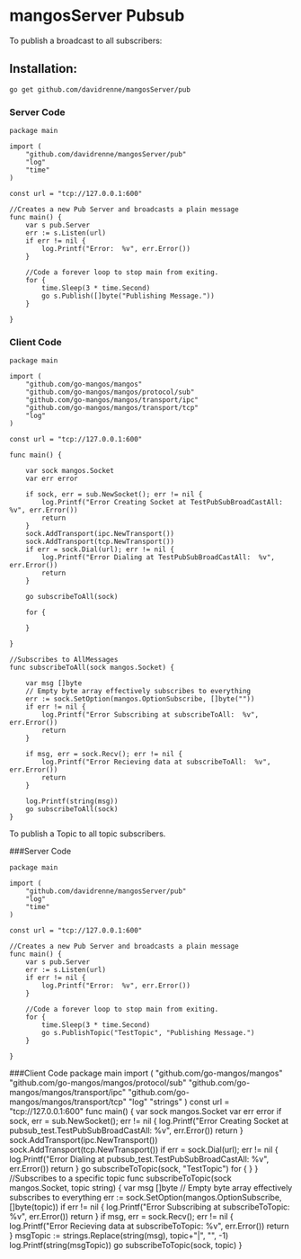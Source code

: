 # mangosServer Pubsub

To publish a broadcast to all subscribers:

## Installation:

    go get github.com/davidrenne/mangosServer/pub

### Server Code

    package main

    import (
    	"github.com/davidrenne/mangosServer/pub"
    	"log"
    	"time"
    )

    const url = "tcp://127.0.0.1:600"

    //Creates a new Pub Server and broadcasts a plain message
    func main() {
    	var s pub.Server
    	err := s.Listen(url)
    	if err != nil {
    		log.Printf("Error:  %v", err.Error())
    	}

    	//Code a forever loop to stop main from exiting.
    	for {
    		time.Sleep(3 * time.Second)
    		go s.Publish([]byte("Publishing Message."))
    	}

    }

### Client Code

    package main

    import (
    	"github.com/go-mangos/mangos"
    	"github.com/go-mangos/mangos/protocol/sub"
    	"github.com/go-mangos/mangos/transport/ipc"
    	"github.com/go-mangos/mangos/transport/tcp"
    	"log"
    )

    const url = "tcp://127.0.0.1:600"

    func main() {

    	var sock mangos.Socket
    	var err error

    	if sock, err = sub.NewSocket(); err != nil {
    		log.Printf("Error Creating Socket at TestPubSubBroadCastAll:  %v", err.Error())
    		return
    	}
    	sock.AddTransport(ipc.NewTransport())
    	sock.AddTransport(tcp.NewTransport())
    	if err = sock.Dial(url); err != nil {
    		log.Printf("Error Dialing at TestPubSubBroadCastAll:  %v", err.Error())
    		return
    	}

    	go subscribeToAll(sock)

    	for {

    	}

    }

    //Subscribes to AllMessages
    func subscribeToAll(sock mangos.Socket) {

    	var msg []byte
    	// Empty byte array effectively subscribes to everything
    	err := sock.SetOption(mangos.OptionSubscribe, []byte(""))
    	if err != nil {
    		log.Printf("Error Subscribing at subscribeToAll:  %v", err.Error())
    		return
    	}

    	if msg, err = sock.Recv(); err != nil {
    		log.Printf("Error Recieving data at subscribeToAll:  %v", err.Error())
    		return
    	}

    	log.Printf(string(msg))
    	go subscribeToAll(sock)
    }

To publish a Topic to all topic subscribers.

###Server Code

    package main

    import (
    	"github.com/davidrenne/mangosServer/pub"
    	"log"
    	"time"
    )

    const url = "tcp://127.0.0.1:600"

    //Creates a new Pub Server and broadcasts a plain message
    func main() {
    	var s pub.Server
    	err := s.Listen(url)
    	if err != nil {
    		log.Printf("Error:  %v", err.Error())
    	}

    	//Code a forever loop to stop main from exiting.
    	for {
    		time.Sleep(3 * time.Second)
    		go s.PublishTopic("TestTopic", "Publishing Message.")
    	}

    }

###Client Code
package main
import (
"github.com/go-mangos/mangos"
"github.com/go-mangos/mangos/protocol/sub"
"github.com/go-mangos/mangos/transport/ipc"
"github.com/go-mangos/mangos/transport/tcp"
"log"
"strings"
)
const url = "tcp://127.0.0.1:600"
func main() {
var sock mangos.Socket
var err error
if sock, err = sub.NewSocket(); err != nil {
log.Printf("Error Creating Socket at pubsub_test.TestPubSubBroadCastAll: %v", err.Error())
return
}
sock.AddTransport(ipc.NewTransport())
sock.AddTransport(tcp.NewTransport())
if err = sock.Dial(url); err != nil {
log.Printf("Error Dialing at pubsub_test.TestPubSubBroadCastAll: %v", err.Error())
return
}
go subscribeToTopic(sock, "TestTopic")
for {
}
}
//Subscribes to a specific topic
func subscribeToTopic(sock mangos.Socket, topic string) {
var msg []byte
// Empty byte array effectively subscribes to everything
err := sock.SetOption(mangos.OptionSubscribe, []byte(topic))
if err != nil {
log.Printf("Error Subscribing at subscribeToTopic: %v", err.Error())
return
}
if msg, err = sock.Recv(); err != nil {
log.Printf("Error Recieving data at subscribeToTopic: %v", err.Error())
return
}
msgTopic := strings.Replace(string(msg), topic+"|", "", -1)
log.Printf(string(msgTopic))
go subscribeToTopic(sock, topic)
}
